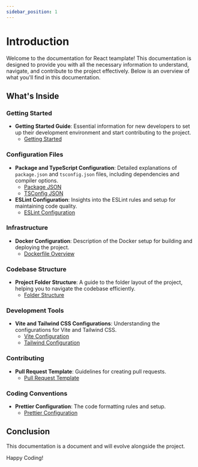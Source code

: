 ```yaml
---
sidebar_position: 1
---
```


# Introduction

Welcome to the documentation for React teamplate! This documentation is designed to provide you with all the necessary information to understand, navigate, and contribute to the project effectively. Below is an overview of what you'll find in this documentation.

## What's Inside

### Getting Started

- **Getting Started Guide**: Essential information for new developers to set up their development environment and start contributing to the project.
  - [Getting Started](./getting-started.md)

### Configuration Files

- **Package and TypeScript Configuration**: Detailed explanations of `package.json` and `tsconfig.json` files, including dependencies and compiler options.
  - [Package JSON](./configurations/package-json.md)
  - [TSConfig JSON](./configurations/tsconfig.md)
- **ESLint Configuration**: Insights into the ESLint rules and setup for maintaining code quality.
  - [ESLint Configuration](./configurations/eslintrc.cjs.md)

### Infrastructure

- **Docker Configuration**: Description of the Docker setup for building and deploying the project.
  - [Dockerfile Overview](./docker-file)

### Codebase Structure

- **Project Folder Structure**: A guide to the folder layout of the project, helping you to navigate the codebase efficiently.
  - [Folder Structure](./folder-structure)

### Development Tools

- **Vite and Tailwind CSS Configurations**: Understanding the configurations for Vite and Tailwind CSS.
  - [Vite Configuration](./configurations/vite-config.md)
  - [Tailwind Configuration](./configurations/tailwind-config.md)

### Contributing

- **Pull Request Template**: Guidelines for creating pull requests.
  - [Pull Request Template](./configurations/pull-request-template.md)

### Coding Conventions

- **Prettier Configuration**: The code formatting rules and setup.
  - [Prettier Configuration](./configurations/prettierrc.md)

## Conclusion

This documentation is a document and will evolve alongside the project.

Happy Coding!
